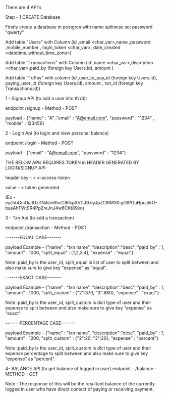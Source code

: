 There are 4 API's

Step - 1 CREATE Database

Firstly create a database in postgres with name splitwise set password "qwerty"

Add table "Users" with Column (id <int>,email <char_var>,name ,password ,mobile_number <int>, login_token <char_var>, date_created <datetime_without_time_zone>)

Add table "Transactions" with Column (id <int>,name <char_var>,discription <char_var>,paid_by <int> (foreign key Users.id), amount <int>)

Add table "ToPay" with column (id <int>,user_to_pay_id <int> (foreign key Users.id), paying_user_id <int> (foreign key Users.id), amount <int>, txn_id <int> (foreign key Transactions.id))

1 - Signup APi (to add a user into th db)

endpoint /signup - Method - POST

payload - {"name" : "A" ,"email" : "A@email.com", "password" : "1234" , "mobile" : 123456}


2 - Login Api (to login and view personal balance)

endpoint /login - Method - POST

payload - {"email" : "A@email.com", "password" : "1234"}


THE BELOW APIs REQUIRES TOKEN in HEADER GENERATED BY LOGIN/SIGNUP API

header key - > x-access-token

value - > token generated 

(Ex - eyJhbGciOiJIUzI1NiIsInR5cCI6IkpXVCJ9.eyJpZCI6MX0.gOtPOuHpujdkO-basAhTWt9R4Pp2reJnJ4w6CKt89ko)


3 - Txn Api (to add a transaction)

endpoint /transaction - Method - POST

-------EQUAL CASE-------

payload Example - {"name" : "txn name", "description":"desc", "paid_by" : 1, "amount" : 1000, "split_equal" : [1,2,3,4], "expense" : "equal"}

Note :paid_by is the user_id, split_equal is list of user to split between and also make sure to give key "expense" as "equal".

-------EXACT CASE-------

payload Example - {"name" : "txn name", "description":"desc", "paid_by" : 1, "amount" : 1000, "split_custom" : {"2":370, "3":880}, "expense" : "exact"}

Note :paid_by is the user_id, split_custom is dict type of user and their expense to split between and also make sure to give key "expense" as "exact".

-------PERCENTAGE CASE-------

payload Example - {"name" : "txn name", "description":"desc", "paid_by" : 1, "amount" : 1200, "split_custom" : {"2":20, "3":20}, "expense" : "percent"}

Note :paid_by is the user_id, split_custom is dict type of user and their expense percentage to split between and also make sure to give key "expense" as "percent".


4- BALANCE API (to get balance of logged in user)
endpoint - /balance - METHOD - GET


Note : The response of this will be the resultant balance of the currently logged in user who have direct contact of paying or receiving payment.
